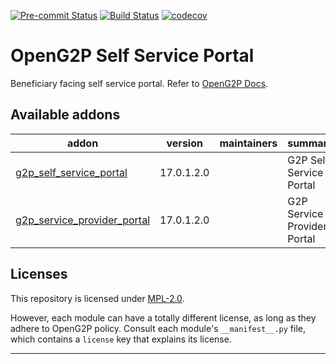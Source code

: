 
<!-- /!\ Non OCA Context : Set here the badge of your runbot / runboat instance. -->
[![Pre-commit Status](https://github.com/OpenG2P/openg2p-self-service-portal/actions/workflows/pre-commit.yml/badge.svg?branch=17.0-develop)](https://github.com/OpenG2P/openg2p-self-service-portal/actions/workflows/pre-commit.yml?query=branch%3A17.0-develop)
[![Build Status](https://github.com/OpenG2P/openg2p-self-service-portal/actions/workflows/test.yml/badge.svg?branch=17.0-develop)](https://github.com/OpenG2P/openg2p-self-service-portal/actions/workflows/test.yml?query=branch%3A17.0-develop)
[![codecov](https://codecov.io/gh/OpenG2P/openg2p-self-service-portal/branch/17.0-develop/graph/badge.svg)](https://codecov.io/gh/OpenG2P/openg2p-self-service-portal)
<!-- /!\ Non OCA Context : Set here the badge of your translation instance. -->

<!-- /!\ do not modify above this line -->

# OpenG2P Self Service Portal

Beneficiary facing self service portal. Refer to [OpenG2P Docs](https://docs.openg2p.org).

<!-- /!\ do not modify below this line -->

<!-- prettier-ignore-start -->

[//]: # (addons)

Available addons
----------------
addon | version | maintainers | summary
--- | --- | --- | ---
[g2p_self_service_portal](g2p_self_service_portal/) | 17.0.1.2.0 |  | G2P Self Service Portal
[g2p_service_provider_portal](g2p_service_provider_portal/) | 17.0.1.2.0 |  | G2P Service Provider Portal

[//]: # (end addons)

<!-- prettier-ignore-end -->

## Licenses

This repository is licensed under [MPL-2.0](LICENSE).

However, each module can have a totally different license, as long as they adhere to OpenG2P
policy. Consult each module's `__manifest__.py` file, which contains a `license` key
that explains its license.

----
<!-- /!\ Non OCA Context : Set here the full description of your organization. -->
